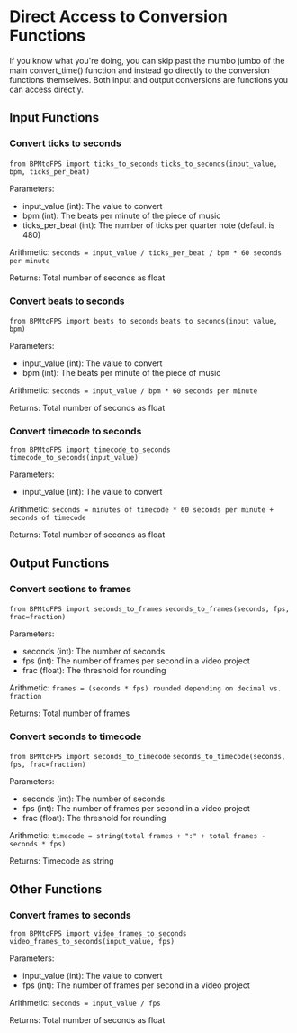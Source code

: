 # Direct Access to Conversion Functions
If you know what you're doing, you can skip past the mumbo jumbo of the main convert_time() function and instead go directly to the conversion functions themselves. Both input and output conversions are functions you can access directly.

## Input Functions

### Convert ticks to seconds

```from BPMtoFPS import ticks_to_seconds```
```ticks_to_seconds(input_value, bpm, ticks_per_beat)```

Parameters:
- input_value (int): The value to convert
- bpm (int): The beats per minute of the piece of music
- ticks_per_beat (int): The number of ticks per quarter note (default is 480)

Arithmetic:
```seconds = input_value / ticks_per_beat / bpm * 60 seconds per minute```

Returns: Total number of seconds as float

### Convert beats to seconds

```from BPMtoFPS import beats_to_seconds```
```beats_to_seconds(input_value, bpm)```

Parameters:
- input_value (int): The value to convert 
- bpm (int): The beats per minute of the piece of music

Arithmetic:
```seconds = input_value / bpm * 60 seconds per minute```

Returns: Total number of seconds as float

### Convert timecode to seconds

```from BPMtoFPS import timecode_to_seconds```
```timecode_to_seconds(input_value)```

Parameters:
- input_value (int): The value to convert

Arithmetic:
```seconds = minutes of timecode * 60 seconds per minute + seconds of timecode```

Returns: Total number of seconds as float

## Output Functions

### Convert sections to frames

```from BPMtoFPS import seconds_to_frames```
```seconds_to_frames(seconds, fps, frac=fraction)```

Parameters:
- seconds (int): The number of seconds
- fps (int): The number of frames per second in a video project
- frac (float): The threshold for rounding

Arithmetic:
```frames = (seconds * fps) rounded depending on decimal vs. fraction```

Returns: Total number of frames

### Convert seconds to timecode

```from BPMtoFPS import seconds_to_timecode```
```seconds_to_timecode(seconds, fps, frac=fraction)```

Parameters:
- seconds (int): The number of seconds
- fps (int): The number of frames per second in a video project
- frac (float): The threshold for rounding

Arithmetic:
```timecode = string(total frames + ":" + total frames - seconds * fps)```

Returns: Timecode as string

## Other Functions

### Convert frames to seconds

```from BPMtoFPS import video_frames_to_seconds```
```video_frames_to_seconds(input_value, fps)```

Parameters:
- input_value (int): The value to convert
- fps (int): The number of frames per second in a video project

Arithmetic:
```seconds = input_value / fps```

Returns: Total number of seconds as float
